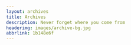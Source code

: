 ```yaml
---
layout: archives
title: Archives
description: Never forget where you come from
headerimg: images/archive-bg.jpg
abbrlink: 1b148e6f
---
```

